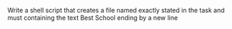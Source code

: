 Write a shell script that creates a file named exactly stated in the task and must  containing the text Best School ending by a new line
